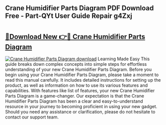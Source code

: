 ## Crane Humidifier Parts Diagram PDF Download Free - Part-QYt User Guide Repair g4Zxj

# <h2><a href="http://dfk97o.blite.top/?on=Crane+Humidifier+Parts+Diagram">🔗Download New 👉🔴 Crane Humidifier Parts Diagram</a></h2>

[![Crane Humidifier Parts Diagram download](https://i.imgur.com/lujVjoI.png)](http://dfk97o.blite.top/?on=Crane+Humidifier+Parts+Diagram)
Learning Made Easy This guide breaks down complex concepts into simple steps for effortless understanding of your new Crane Humidifier Parts Diagram. Before you begin using your Crane Humidifier Parts Diagram, please take a moment to read this manual carefully. It includes detailed instructions for setting up the product, as well as information on how to use its various features and capabilities. With features like list of features, your new Crane Humidifier Parts Diagram is a game-changer. Our expectation is that the Crane Humidifier Parts Diagram has been a clear and easy-to-understand resource in your journey to becoming proficient in using your new gadget. Should you need any assistance or clarification, please do not hesitate to contact our support team.
